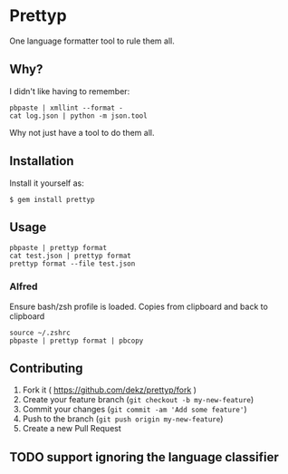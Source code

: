# Prettyp

One language formatter tool to rule them all.

## Why?
I didn't like having to remember:

```
pbpaste | xmllint --format -
cat log.json | python -m json.tool
```

Why not just have a tool to do them all.

## Installation

Install it yourself as:

    $ gem install prettyp

## Usage

```
pbpaste | prettyp format
cat test.json | prettyp format
prettyp format --file test.json
```

### Alfred
Ensure bash/zsh profile is loaded. Copies from clipboard and back to clipboard
```
source ~/.zshrc
pbpaste | prettyp format | pbcopy
```

## Contributing

1. Fork it ( https://github.com/dekz/prettyp/fork )
2. Create your feature branch (`git checkout -b my-new-feature`)
3. Commit your changes (`git commit -am 'Add some feature'`)
4. Push to the branch (`git push origin my-new-feature`)
5. Create a new Pull Request

## TODO support ignoring the language classifier
